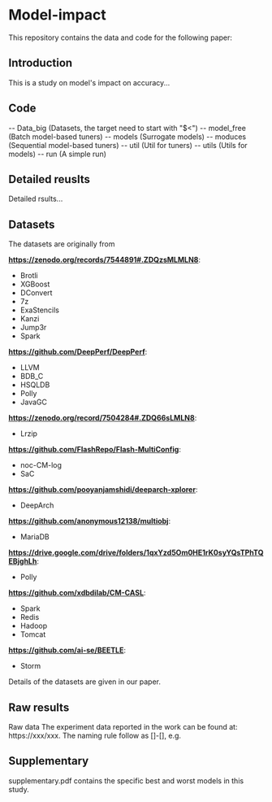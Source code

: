 # Model-impact
This repository contains the data and code for the following paper: 

## Introduction
This is a study on model's impact on accuracy...

## Code

-- Data_big (Datasets, the target need to start with "$<")
-- model_free (Batch model-based tuners)
-- models (Surrogate models)
-- moduces (Sequential model-based tuners)
-- util (Util for tuners)
-- utils (Utils for models)
-- run (A simple run)


## Detailed reuslts
Detailed rsults...

## Datasets
The datasets are originally from 

**https://zenodo.org/records/7544891#.ZDQzsMLMLN8**:
   - Brotli
   - XGBoost
   - DConvert
   - 7z
   - ExaStencils
   - Kanzi
   - Jump3r
   - Spark
     
**https://github.com/DeepPerf/DeepPerf**:
   - LLVM
   - BDB_C
   - HSQLDB
   - Polly
   - JavaGC
     
**https://zenodo.org/record/7504284#.ZDQ66sLMLN8**:
   - Lrzip
     
**https://github.com/FlashRepo/Flash-MultiConfig**:
   - noc-CM-log
   - SaC
     
**https://github.com/pooyanjamshidi/deeparch-xplorer**:
   - DeepArch
     
**https://github.com/anonymous12138/multiobj**:
   - MariaDB
     
**https://drive.google.com/drive/folders/1qxYzd5Om0HE1rK0syYQsTPhTQEBjghLh**:
   - Polly
     
**https://github.com/xdbdilab/CM-CASL**:
   - Spark
   - Redis
   - Hadoop
   - Tomcat
     
**https://github.com/ai-se/BEETLE**:
   - Storm

 Details of the datasets are given in our paper.

## Raw results

Raw data
The experiment data reported in the work can be found at: https://xxx/xxx. The naming rule follow as []-[], e.g.

## Supplementary
supplementary.pdf contains the specific best and worst models in this study.
